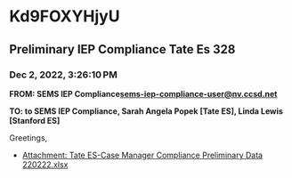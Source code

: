 # Kd9FOXYHjyU
## Preliminary IEP Compliance Tate Es 328
### Dec 2, 2022, 3:26:10 PM
**FROM: SEMS IEP Compliance<sems-iep-compliance-user@nv.ccsd.net>**

**TO: to SEMS IEP Compliance, Sarah Angela Popek [Tate ES], Linda Lewis [Stanford ES]**


Greetings, 





* [Attachment: Tate ES-Case Manager Compliance Preliminary Data 220222.xlsx](Kd9FOXYHjyU-attachment-1.xlsx)
